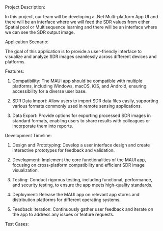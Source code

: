 Project Description:

In this project, our team will be developing a .Net Multi-platform App UI and there will be an interface where we will feed the SDR values from either Spatial pool or Multisequence learning and there will be an interface where we can see the SDR output image.

Application Scenario:

The goal of this application is to provide a user-friendly interface to visualize and analyze SDR images seamlessly across different devices and platforms.

Features:

1) Compatibility:
	The MAUI app should be compatible with multiple platforms, including Windows, macOS, iOS, and Android, ensuring accessibility for a diverse user base.

2) SDR Data Import:
	Allow users to import SDR data files easily, supporting various formats commonly used in remote sensing applications.

3) Data Export:
	Provide options for exporting processed SDR images in standard formats, enabling users to share results with colleagues or incorporate them into reports.


Development Timeline:

1) Design and Prototyping:
	Develop a user interface design and create interactive prototypes for feedback and validation.

2) Development:
	Implement the core functionalities of the MAUI app, focusing on cross-platform compatibility and efficient SDR image visualization.

3) Testing:
	Conduct rigorous testing, including functional, performance, and security testing, to ensure the app meets high-quality standards.

4) Deployment:
	Release the MAUI app on relevant app stores and distribution platforms for different operating systems.

5) Feedback Iteration:
	Continuously gather user feedback and iterate on the app to address any issues or feature requests. 

Test Cases:
